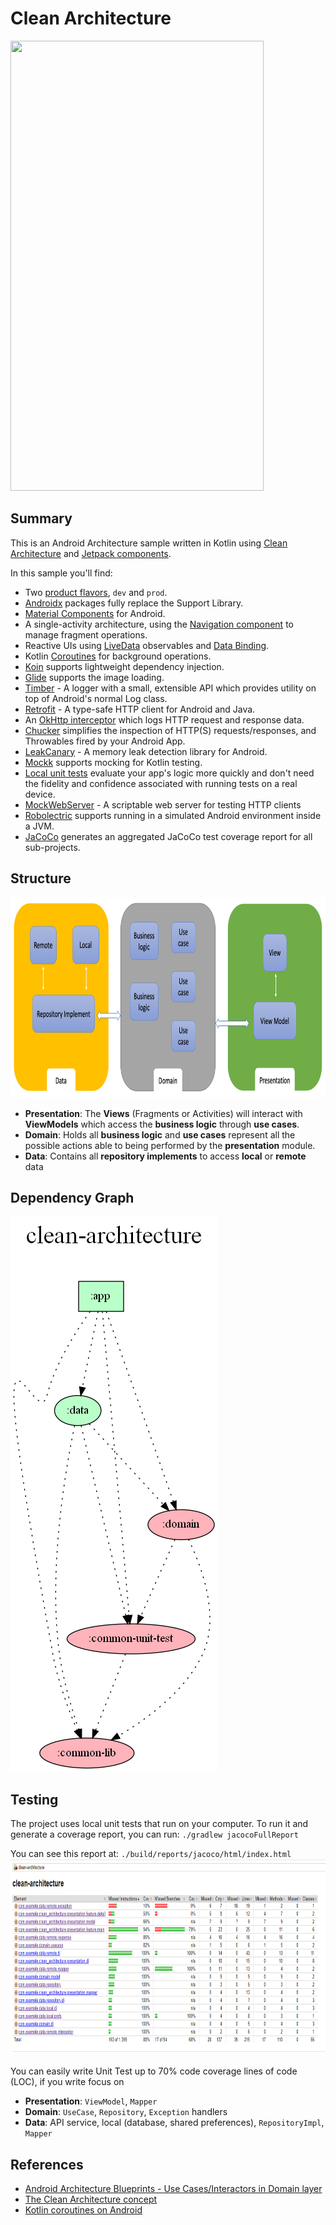 # Clean Architecture

<img src=images/app-recording.gif width="405" height="720">

## Summary
This is an Android Architecture sample written in Kotlin using [Clean Architecture](https://blog.cleancoder.com/uncle-bob/2012/08/13/the-clean-architecture.html) and [Jetpack components](https://developer.android.com/jetpack).

In this sample you'll find:
* Two [product flavors](https://developer.android.com/studio/build/build-variants#product-flavors), `dev` and `prod`.
* [Androidx](https://developer.android.com/jetpack/androidx) packages fully replace the Support Library.
* [Material Components](https://material.io/develop/android) for Android.
* A single-activity architecture, using the [Navigation component](https://developer.android.com/guide/navigation/navigation-getting-started) to manage fragment operations.
* Reactive UIs using [LiveData](https://developer.android.com/topic/libraries/architecture/livedata) observables and [Data Binding](https://developer.android.com/topic/libraries/data-binding).
* Kotlin [Coroutines](https://kotlinlang.org/docs/reference/coroutines-overview.html) for background operations.
* [Koin](https://insert-koin.io/) supports lightweight dependency injection.
* [Glide](https://github.com/bumptech/glide) supports the image loading.
* [Timber](https://github.com/JakeWharton/timber) - A logger with a small, extensible API which provides utility on top of Android's normal Log class.
* [Retrofit](https://square.github.io/retrofit/) - A type-safe HTTP client for Android and Java.
* An [OkHttp interceptor](https://square.github.io/okhttp/interceptors/) which logs HTTP request and response data.
* [Chucker](https://github.com/ChuckerTeam/chucker) simplifies the inspection of HTTP(S) requests/responses, and Throwables fired by your Android App.
* [LeakCanary](https://github.com/square/leakcanary) - A memory leak detection library for Android.
* [Mockk](https://mockk.io/) supports mocking for Kotlin testing.
* [Local unit tests](https://developer.android.com/training/testing/unit-testing/local-unit-tests) evaluate your app's logic more quickly and don't need the fidelity and confidence associated with running tests on a real device.
* [MockWebServer](https://github.com/square/okhttp/tree/master/mockwebserver) - A scriptable web server for testing HTTP clients
* [Robolectric](http://robolectric.org/getting-started/) supports running in a simulated Android environment inside a JVM.
* [JaCoCo](https://www.eclemma.org/jacoco/) generates an aggregated JaCoCo test coverage report for all sub-projects.

## Structure
<img src=images/clean-architecture-structure.png width="800" height="320">

* **Presentation**: The **Views** (Fragments or Activities) will interact with **ViewModels** which access the **business logic** through **use cases**.
* **Domain**: Holds all **business logic** and **use cases** represent all the possible actions able to being performed by the **presentation** module.
* **Data**: Contains all **repository implements** to access **local** or **remote** data

## Dependency Graph
![](dependency-graph/project.dot.png)

## Testing
The project uses local unit tests that run on your computer. To run it and generate a coverage report, you can run:
`./gradlew jacocoFullReport`

You can see this report at: `./build/reports/jacoco/html/index.html`
<img src=images/jacoco-full-report.png width="800" height="314">

You can easily write Unit Test up to 70% code coverage lines of code (LOC), if you write focus on
* **Presentation**: `ViewModel`, `Mapper`
* **Domain**: `UseCase`, `Repository`, `Exception` handlers
* **Data**: API service, local (database, shared preferences), `RepositoryImpl`, `Mapper`

## References
* [Android Architecture Blueprints - Use Cases/Interactors in Domain layer](https://github.com/android/architecture-samples/tree/usecases)
* [The Clean Architecture concept](https://blog.cleancoder.com/uncle-bob/2012/08/13/the-clean-architecture.html)
* [Kotlin coroutines on Android](https://developer.android.com/kotlin/coroutines)